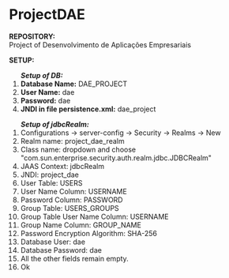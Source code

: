# ProjectDAE

<b> REPOSITORY: </b> </br>
Project of Desenvolvimento de Aplicações Empresariais

<b> SETUP: </b>


<ol>
<i><b>Setup of DB:</b></i>
  <li><b>Database Name:</b> DAE_PROJECT</li>
  <li><b>User Name:</b> dae</li>
  <li><b>Password:</b> dae</li>
  <li><b>JNDI in file persistence.xml:</b> dae_project</li>
</ol>

<ol>
<i><b>Setup of jdbcRealm:</b></i>
    <li>Configurations -> server-config -> Security -> Realms -> New</li>
    <li>Realm name: project_dae_realm </li>
    <li>Class name: dropdown and choose "com.sun.enterprise.security.auth.realm.jdbc.JDBCRealm"</li>
    <li>JAAS Context: jdbcRealm</li>
    <li>JNDI: project_dae</li>
    <li>User Table: USERS</li>
    <li>User Name Column: USERNAME</li>
    <li>Password Column: PASSWORD</li>
    <li>Group Table: USERS_GROUPS</li>
    <li>Group Table User Name Column: USERNAME</li>
    <li>Group Name Column: GROUP_NAME</li>
    <li>Password Encryption Algorithm: SHA-256</li>
    <li>Database User: dae</li>
    <li>Database Password: dae</li>
    <li>All the other fields remain empty.</li>
    <li>Ok</li>
</ol>
